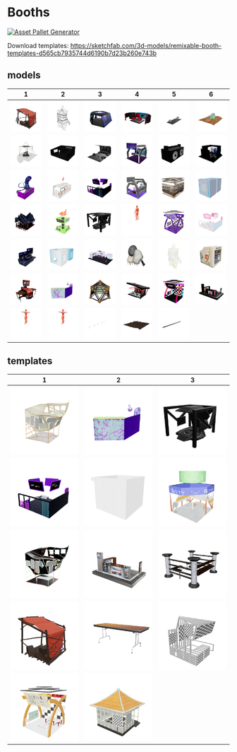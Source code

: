 # Booths

[![Asset Pallet Generator](https://github.com/neon-buidl/booths/actions/workflows/main.yml/badge.svg)](https://github.com/neon-buidl/booths/actions/workflows/main.yml)

Download templates: https://sketchfab.com/3d-models/remixable-booth-templates-d565cb7935744d6190b7d23b260e743b



 ## models


| 1 | 2 | 3 | 4 | 5 | 6 |
| --- | --- | --- | --- | --- | --- |
| [![acandar_booth-v1](models/booths/opti/acandar_booth-v1.png)](models/booths/opti/acandar_booth-v1.glb) | [![dfw-monoch](models/booths/opti/dfw-monoch.png)](models/booths/opti/dfw-monoch.glb) | [![astro_booth](models/booths/opti/astro_booth.png)](models/booths/opti/astro_booth.glb) | [![M3TV_stage](models/booths/opti/M3TV_stage.png)](models/booths/opti/M3TV_stage.glb) | [![HEAT_Booth2_Final-v2](models/booths/opti/HEAT_Booth2_Final-v2.png)](models/booths/opti/HEAT_Booth2_Final-v2.glb) | [![Cairn-Booth-optimized](models/booths/opti/Cairn-Booth-optimized.png)](models/booths/opti/Cairn-Booth-optimized.glb) |
| [![untitledxyz_booth](models/booths/opti/untitledxyz_booth.png)](models/booths/opti/untitledxyz_booth.glb) | [![wiredspace](models/booths/opti/wiredspace.png)](models/booths/opti/wiredspace.glb) | [![memory_booth](models/booths/opti/memory_booth.png)](models/booths/opti/memory_booth.glb) | [![magickbooth](models/booths/opti/magickbooth.png)](models/booths/opti/magickbooth.glb) | [![Animated_Boomboxhead2](models/booths/opti/Animated_Boomboxhead2.png)](models/booths/opti/Animated_Boomboxhead2.glb) | [![booth_harambe](models/booths/opti/booth_harambe.png)](models/booths/opti/booth_harambe.glb) |
| [![metagame](models/booths/opti/metagame.png)](models/booths/opti/metagame.glb) | [![croquet](models/booths/opti/croquet.png)](models/booths/opti/croquet.glb) | [![kiiba_booth](models/booths/opti/kiiba_booth.png)](models/booths/opti/kiiba_booth.glb) | [![mrmetaverse_booth2](models/booths/opti/mrmetaverse_booth2.png)](models/booths/opti/mrmetaverse_booth2.glb) | [![SmoothVoxelsBooth_v2](models/booths/opti/SmoothVoxelsBooth_v2.png)](models/booths/opti/SmoothVoxelsBooth_v2.glb) | [![pearl_twinboxbooth](models/booths/opti/pearl_twinboxbooth.png)](models/booths/opti/pearl_twinboxbooth.glb) |
| [![WRG_M3-NeonB-VirtConf_Booth_simplygon](models/booths/opti/WRG_M3-NeonB-VirtConf_Booth_simplygon.png)](models/booths/opti/WRG_M3-NeonB-VirtConf_Booth_simplygon.glb) | [![HEAT_Booth1_Final-v1](models/booths/opti/HEAT_Booth1_Final-v1.png)](models/booths/opti/HEAT_Booth1_Final-v1.glb) | [![template_booth](models/booths/opti/template_booth.png)](models/booths/opti/template_booth.glb) | [![HEAT_t69h_explaining_final](models/booths/opti/HEAT_t69h_explaining_final.png)](models/booths/opti/HEAT_t69h_explaining_final.glb) | [![phetta_booth](models/booths/opti/phetta_booth.png)](models/booths/opti/phetta_booth.glb) | [![Tubbycats_booth-v2](models/booths/opti/Tubbycats_booth-v2.png)](models/booths/opti/Tubbycats_booth-v2.glb) |
| [![megacube_2_-_booth_bronze](models/booths/opti/megacube_2_-_booth_bronze.png)](models/booths/opti/megacube_2_-_booth_bronze.glb) | [![pearlhyacinth_neonboothfinaltwin](models/booths/opti/pearlhyacinth_neonboothfinaltwin.png)](models/booths/opti/pearlhyacinth_neonboothfinaltwin.glb) | [![omibooth2_final](models/booths/opti/omibooth2_final.png)](models/booths/opti/omibooth2_final.glb) | [![DFWBOOTH](models/booths/opti/DFWBOOTH.png)](models/booths/opti/DFWBOOTH.glb) | [![dfw-emy](models/booths/opti/dfw-emy.png)](models/booths/opti/dfw-emy.glb) | [![cryptoavatars_Booth](models/booths/opti/cryptoavatars_Booth.png)](models/booths/opti/cryptoavatars_Booth.glb) |
| [![uncannybooth](models/booths/opti/uncannybooth.png)](models/booths/opti/uncannybooth.glb) | [![3ov_booth](models/booths/opti/3ov_booth.png)](models/booths/opti/3ov_booth.glb) | [![arashi_geobooth](models/booths/opti/arashi_geobooth.png)](models/booths/opti/arashi_geobooth.glb) | [![aabooth](models/booths/opti/aabooth.png)](models/booths/opti/aabooth.glb) | [![7oroy_BOOTH12](models/booths/opti/7oroy_BOOTH12.png)](models/booths/opti/7oroy_BOOTH12.glb) | [![MF_booth-v1](models/booths/opti/MF_booth-v1.png)](models/booths/opti/MF_booth-v1.glb) |
| [![HEAT_Smac_Dance1_Final](models/booths/opti/HEAT_Smac_Dance1_Final.png)](models/booths/opti/HEAT_Smac_Dance1_Final.glb) | [![HEAT_t69h_Bop_v2](models/booths/opti/HEAT_t69h_Bop_v2.png)](models/booths/opti/HEAT_t69h_Bop_v2.glb) | [![Lightlamps](models/environment/Lightlamps.png)](models/environment/Lightlamps.glb) | [![desert_street](models/environment/desert_street.png)](models/environment/desert_street.glb) | [![road](models/environment/road.png)](models/environment/road.glb) |
 ## templates


| 1 | 2 | 3 |
| --- | --- | --- |
| [![Booth3_pastel](templates/Booth3_pastel.png)](templates/Booth3_pastel.glb) | [![sharkboottemplate](templates/sharkboottemplate.png)](templates/sharkboottemplate.glb) | [![Booth](templates/Booth.png)](templates/Booth.glb) |
| [![ExpoBooth_Kiiba](templates/ExpoBooth_Kiiba.png)](templates/ExpoBooth_Kiiba.glb) | [![SampleBooth](templates/SampleBooth.png)](templates/SampleBooth.glb) | [![standard](templates/standard.png)](templates/standard.glb) |
| [![booth3_neonified](templates/booth3_neonified.png)](templates/booth3_neonified.glb) | [![sith_template](templates/sith_template.png)](templates/sith_template.glb) | [![arashi-template](templates/arashi-template.png)](templates/arashi-template.glb) |
| [![vk4](templates/vk4.png)](templates/vk4.glb) | [![table](templates/table.png)](templates/table.glb) | [![Booth1_Blank](templates/Booth1_Blank.png)](templates/Booth1_Blank.glb) |
| [![defaultbooth](templates/defaultbooth.png)](templates/defaultbooth.glb) | [![Booth2_teahouse](templates/Booth2_teahouse.png)](templates/Booth2_teahouse.glb) |
